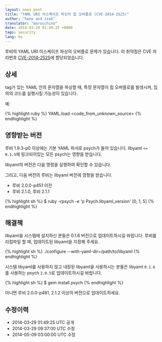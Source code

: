 ```yaml
---
layout: news_post
title: "YAML URI 이스케이프 파싱의 힙 오버플로 (CVE-2014-2525)"
author: "hone and zzak"
translator: "marocchino"
date: 2014-03-29 01:49:25 +0000
tags: security
lang: ko
---
```


루비의 YAML URI 이스케이프 파싱의 오버플로 문제가 있습니다.
이 취약점은 CVE 처리번호
[CVE-2014-2525](http://www.ocert.org/advisories/ocert-2014-003.html)에
할당되었습니다.

## 상세

tag가 있는 YAML 안의 문자열을 파싱할 때, 특정 문자열이 힙
오버플로를 발생시켜, 임의의 코드를 실행시킬 가능성이 있습니다.

예:

{% highlight ruby %}
YAML.load <code_from_unknown_source>
{% endhighlight %}

## 영향받는 버전

루비 1.9.3-p0 이상에는 기본 YAML 파서로 psych가 들어 있습니다.
libyaml `<= 0.1.5`에 링크되어있는 모든 psych는 영향을 받습니다.

libyaml의 버전은 다음 명령을 실행하여 확인할 수 있습니다.

그리고, 다음 버전의 루비는 libyaml 버전에 영향을 받습니다.

* 루비 2.0.0-p451 이전
* 루비 2.1.0, 루비 2.1.1

{% highlight sh %}
$ ruby -rpsych -e 'p Psych.libyaml_version'
[0, 1, 5]
{% endhighlight %}

## 해결책

libyaml을 시스템에 설치하신 분들은 0.1.6 버전으로 업데이트하시길
바랍니다. 루비를 리컴파일 할 때, 업데이트된 libyaml을 지정해
주세요.

{% highlight sh %}
./configure --with-yaml-dir=/path/to/libyaml
{% endhighlight %}

시스템 libyaml를 사용하지 않고 내장된 libyaml을 사용하시는 분들은
libyaml `0.1.6`를 사용하는 psych `2.0.5`로 업데이트하시길 바랍니다.

{% highlight sh %}
$ gem install psych
{% endhighlight %}

아니면 루비 2.0.0-p481, 2.1.2 이상의 버전으로 업데이트하세요.

## 수정이력

* 2014-03-29 01:49:25 UTC 공개
* 2014-03-29 09:37:00 UTC 수정
* 2014-05-09 03:00:00 UTC 수정
